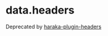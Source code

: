 # data.headers

Deprecated by [haraka-plugin-headers](https://github.com/haraka/haraka-plugin-headers/)
